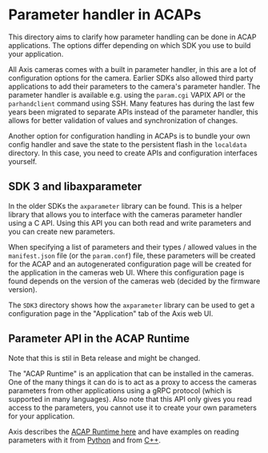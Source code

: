 # Parameter handler in ACAPs
This directory aims to clarify how parameter handling can be done in ACAP applications. The options differ depending on which SDK you use to build your application.

All Axis cameras comes with a built in parameter handler, in this are a lot of configuration options for the camera. Earlier SDKs also allowed third party applications to add their parameters to the camera's parameter handler. The parameter handler is available e.g. using the `param.cgi` VAPIX API or the `parhandclient` command using SSH. Many features has during the last few years been migrated to separate APIs instead of the parameter handler, this allows for better validation of values and synchronization of changes.

Another option for configuration handling in ACAPs is to bundle your own config handler and save the state to the persistent flash in the `localdata` directory. In this case, you need to create APIs and configuration interfaces yourself.

## SDK 3 and libaxparameter
In the older SDKs the `axparameter` library can be found. This is a helper library that allows you to interface with the cameras parameter handler using a C API. Using this API you can both read and write parameters and you can create new parameters.

When specifying a list of parameters and their types / allowed values in the `manifest.json` file (or the `param.conf`) file, these parameters will be created for the ACAP and an autogenerated configuration page will be created for the application in the cameras web UI. Where this configuration page is found depends on the version of the cameras web (decided by the firmware version).

The `SDK3` directory shows how the `axparameter` library can be used to get a configuration page in the "Application" tab of the Axis web UI.

## Parameter API in the ACAP Runtime
Note that this is stil in Beta release and might be changed.

The "ACAP Runtime" is an application that can be installed in the cameras. One of the many things it can do is to act as a proxy to access the cameras parameters from other applications using a gRPC protocol (which is supported in many languages). Also note that this API only gives you read access to the parameters, you cannot use it to create your own parameters for your application.

Axis describes the [ACAP Runtime here](https://github.com/AxisCommunications/acap-runtime) and have examples on reading parameters with it from [Python](https://github.com/AxisCommunications/acap-computer-vision-sdk-examples/tree/main/parameter-api-python) and from [C++](https://github.com/AxisCommunications/acap-computer-vision-sdk-examples/tree/main/parameter-api-cpp).